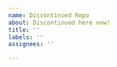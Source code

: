 ```yaml
---
name: Discontinued Repo
about: Discontinued here now!
title: ''
labels: ''
assignees: ''

---
```



